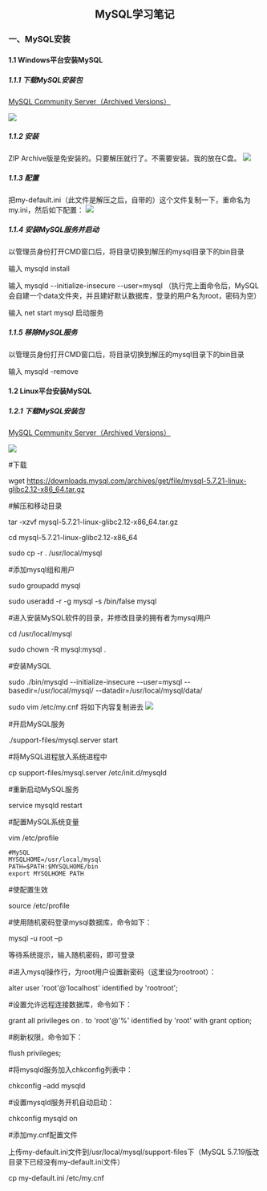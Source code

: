 ## <center>MySQL学习笔记</center>
### 一、MySQL安装
#### 1.1 Windows平台安装MySQL
##### 1.1.1 下载MySQL安装包
[MySQL Community Server（Archived Versions）](https://downloads.mysql.com/archives/community/)

![](../../images/mysql/mysql-01.png)
##### 1.1.2 安装
ZIP Archive版是免安装的。只要解压就行了。不需要安装。我的放在C盘。
![](../../images/mysql/mysql-02.png)
##### 1.1.3 配置
把my-default.ini（此文件是解压之后，自带的）这个文件复制一下，重命名为my.ini，然后如下配置：
![](../../images/mysql/mysql-03.png)
##### 1.1.4 安装MySQL服务并启动
以管理员身份打开CMD窗口后，将目录切换到解压的mysql目录下的bin目录

输入 mysqld install

输入 mysqld --initialize-insecure --user=mysql
（执行完上面命令后，MySQL会自建一个data文件夹，并且建好默认数据库，登录的用户名为root，密码为空）

输入 net start mysql 启动服务

##### 1.1.5 移除MySQL服务
以管理员身份打开CMD窗口后，将目录切换到解压的mysql目录下的bin目录

输入 mysqld -remove
#### 1.2 Linux平台安装MySQL
##### 1.2.1 下载MySQL安装包
[MySQL Community Server（Archived Versions）](https://downloads.mysql.com/archives/community/)

![](../../images/mysql/mysql-04.png)

#下载

wget https://downloads.mysql.com/archives/get/file/mysql-5.7.21-linux-glibc2.12-x86_64.tar.gz

#解压和移动目录

tar -xzvf mysql-5.7.21-linux-glibc2.12-x86_64.tar.gz

cd mysql-5.7.21-linux-glibc2.12-x86_64

sudo cp -r . /usr/local/mysql

#添加mysql组和用户

sudo groupadd mysql

sudo useradd -r -g mysql -s /bin/false mysql

#进入安装MySQL软件的目录，并修改目录的拥有者为mysql用户

cd /usr/local/mysql

sudo chown -R mysql:mysql .

#安装MySQL

sudo ./bin/mysqld --initialize-insecure --user=mysql --basedir=/usr/local/mysql/ --datadir=/usr/local/mysql/data/

sudo vim /etc/my.cnf 将如下内容复制进去
![](../../images/mysql/mysql-05.png)

#开启MySQL服务

./support-files/mysql.server start

#将MySQL进程放入系统进程中

cp support-files/mysql.server /etc/init.d/mysqld

#重新启动MySQL服务

service mysqld restart

#配置MySQL系统变量

vim /etc/profile

```
#MySQL
MYSQLHOME=/usr/local/mysql
PATH=$PATH:$MYSQLHOME/bin
export MYSQLHOME PATH
```

#使配置生效

source /etc/profile

#使用随机密码登录mysql数据库，命令如下：

mysql -u root –p

等待系统提示，输入随机密码，即可登录

#进入mysql操作行，为root用户设置新密码（这里设为rootroot）：

alter user 'root'@'localhost' identified by 'rootroot';

#设置允许远程连接数据库，命令如下：

grant all privileges on *.* to 'root'@'%' identified by 'root' with grant option;

#刷新权限，命令如下：

flush privileges;

#将mysqld服务加入chkconfig列表中：

chkconfig –add mysqld

#设置mysqld服务开机自动启动：

chkconfig mysqld on

#添加my.cnf配置文件

上传my-default.ini文件到/usr/local/mysql/support-files下（MySQL 5.7.19版改目录下已经没有my-default.ini文件）

cp my-default.ini /etc/my.cnf
